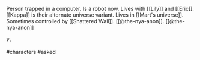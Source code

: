  Person trapped in a computer. Is a robot now. Lives with [[Lily]] and [[Eric]]. [[Kappa]] is their alternate universe variant. Lives in [[Mart's universe]]. Sometimes controlled by [[Shattered Wall]]. [[@the-nya-anon]]. [[@the-nya-anon]]

ᰉ.

#characters #asked 